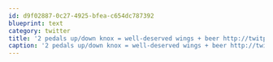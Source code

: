 ```yaml
---
id: d9f02887-0c27-4925-bfea-c654dc787392
blueprint: text
category: twitter
title: '2 pedals up/down knox = well-deserved wings + beer http://twitpic.com/1cadfb'
caption: '2 pedals up/down knox = well-deserved wings + beer http://twitpic.com/1cadfb'
---
```

